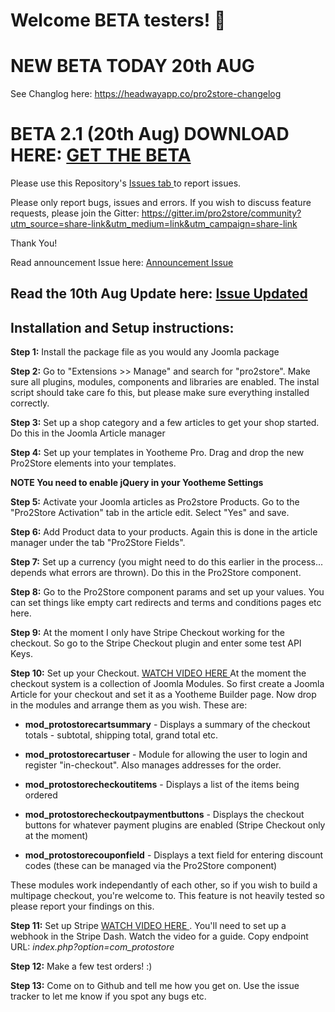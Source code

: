 # Welcome BETA testers! 👋

# NEW BETA TODAY 20th AUG

See Changlog here: https://headwayapp.co/pro2store-changelog

# BETA 2.1 (20th Aug) DOWNLOAD HERE:  <a href="https://we.tl/t-9SZgQ2kb12"> GET THE BETA </a>

Please use this Repository's <a href="https://github.com/pro2store/Pro2Store/issues"> Issues tab </a> to report issues.

Please only report bugs, issues and errors. If you wish to discuss feature requests, please join the Gitter: https://gitter.im/pro2store/community?utm_source=share-link&utm_medium=link&utm_campaign=share-link

Thank You!

Read announcement Issue here: <a href="https://github.com/pro2store/Pro2Store/issues/1"> Announcement Issue </a>  

## Read the 10th Aug Update here: <a href="https://github.com/pro2store/Pro2Store/issues/1"> Issue Updated </a>   

## Installation and Setup instructions:

**Step 1:** Install the package file as you would any Joomla package

**Step 2:** Go to "Extensions >> Manage" and search for "pro2store". Make sure all plugins, modules, components and libraries are enabled. The instal script should take care fo this, but please make sure everything installed correctly.

**Step 3:** Set up a shop category and a few articles to get your shop started. Do this in the Joomla Article manager

**Step 4:** Set up your templates in Yootheme Pro. Drag and drop the new Pro2Store elements into your templates. 

**NOTE You need to enable jQuery in your Yootheme Settings**

**Step 5:** Activate your Joomla articles as Pro2store Products. Go to the "Pro2Store Activation" tab in the article edit. Select "Yes" and save.

**Step 6:** Add Product data to your products. Again this is done in the article manager under the tab "Pro2Store Fields".

**Step 7:** Set up a currency (you might need to do this earlier in the process... depends what errors are thrown). Do this in the Pro2Store component.

**Step 8:** Go to the Pro2Store component params and set up your values. You can set things like empty cart redirects and terms and conditions pages etc here.

**Step 9:** At the moment I only have Stripe Checkout working for the checkout. So go to the Stripe Checkout plugin and enter some test API Keys.

**Step 10:** Set up your Checkout. <a href="https://www.youtube.com/watch?v=NVi9_P24Fno"> WATCH VIDEO HERE </a> At the moment the checkout system is a collection of Joomla Modules. So first create a Joomla Article for your checkout and set it as a Yootheme Builder page. Now drop in the modules and arrange them as you wish. These are: 

* **mod_protostorecartsummary** - Displays a summary of the checkout totals - subtotal, shipping total, grand total etc.

* **mod_protostorecartuser** - Module for allowing the user to login and register "in-checkout". Also manages addresses for the order.

* **mod_protostorecheckoutitems** - Displays a list of the items being ordered

* **mod_protostorecheckoutpaymentbuttons** - Displays the checkout buttons for whatever payment plugins are enabled (Stripe Checkout only at the moment)

* **mod_protostorecouponfield** - Displays a text field for entering discount codes (these can be managed via the Pro2Store component)

These modules work independantly of each other, so if you wish to build a multipage checkout, you're welcome to. This feature is not heavily tested so please report your findings on this.

**Step 11:** Set up Stripe  <a href="https://www.youtube.com/watch?v=aFq8BQVjo4U"> WATCH VIDEO HERE </a>. You'll need to set up a webhook in the Stripe Dash. Watch the video for a guide. Copy endpoint URL: _index.php?option=com_protostore_


**Step 12:** Make a few test orders! :)

**Step 13:** Come on to Github and tell me how you get on. Use the issue tracker to let me know if you spot any bugs etc.
